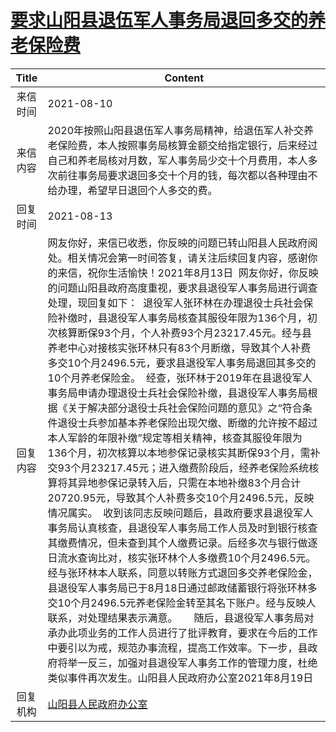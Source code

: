 # <a href="http://www.shangluo.gov.cn/zmhd/ldxxxx.jsp?urltype=leadermail.LeaderMailContentUrl&wbtreeid=1112&leadermailid=7647">要求山阳县退伍军人事务局退回多交的养老保险费</a>
|Title|Content|
|:---:|---|
|来信时间|2021-08-10|
|来信内容|2020年按照山阳县退伍军人事务局精神，给退伍军人补交养老保险费，本人按照事务局核算金额交给指定银行，后来经过自己和养老局核对月数，军人事务局少交十个月费用，本人多次前往事务局要求退回多交十个月的钱，每次都以各种理由不给办理，希望早日退回个人多交的费。|
|回复时间|2021-08-13|
|回复内容|网友你好，来信已收悉，你反映的问题已转山阳县人民政府阅处。相关情况会第一时间答复，请关注后续回复内容，感谢你的来信，祝你生活愉快！2021年8月13日  网友你好，你反映的问题山阳县政府高度重视，要求县退役军人事务局进行调查处理，现回复如下：  退役军人张环林在办理退役士兵社会保险补缴时，县退役军人事务局核查其服役年限为136个月，初次核算断保93个月，个人补费93个月23217.45元。经与县养老中心对接核实张环林只有83个月断缴，导致其个人补费多交10个月2496.5元，要求县退役军人事务局退回其多交的10个月养老保险金。  经查，张环林于2019年在县退役军人事务局申请办理退役士兵社会保险补缴，县退役军人事务局根据《关于解决部分退役士兵社会保险问题的意见》之“符合条件退役士兵参加基本养老保险出现欠缴、断缴的允许按不超过本人军龄的年限补缴”规定等相关精神，核查其服役年限为136个月，初次核算以本地参保记录核实其断保93个月，需补交93个月23217.45元；进入缴费阶段后，经养老保险系统核算将其异地参保记录转入后，只需在本地补缴83个月合计20720.95元，导致其个人补费多交10个月2496.5元，反映情况属实。  收到该同志反映问题后，县政府要求县退役军人事务局认真核查，县退役军人事务局工作人员及时到银行核查其缴费情况，但未查到其个人缴费记录。后经多次与银行做逐日流水查询比对，核实张环林个人多缴费10个月2496.5元。经与张环林本人联系，同意以转账方式退回多交养老保险金，县退役军人事务局已于8月18日通过邮政储蓄银行将张环林多交10个月2496.5元养老保险金转至其名下账户。经与反映人联系，对处理结果表示满意。      随后，县退役军人事务局对承办此项业务的工作人员进行了批评教育，要求在今后的工作中要引以为戒，规范办事流程，提高工作效率。下一步，县政府将举一反三，加强对县退役军人事务工作的管理力度，杜绝类似事件再次发生。山阳县人民政府办公室2021年8月19日|
|回复机构|<a href="../../categories/agencies/山阳县人民政府办公室.md">山阳县人民政府办公室</a>|
